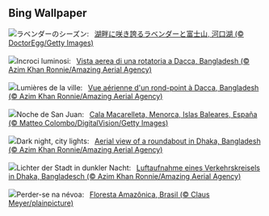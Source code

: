 ## Bing Wallpaper
![](https://www.bing.com/th?id=OHR.Lavender2024_JA-JP2620797533_UHD.jpg&w=1000)ラベンダーのシーズン:&nbsp;&ensp;[湖畔に咲き誇るラベンダーと富士山, 河口湖 (© DoctorEgg/Getty Images)](https://www.bing.com/th?id=OHR.Lavender2024_JA-JP2620797533_UHD.jpg)
<br><br/>
![](https://www.bing.com/th?id=OHR.DhakaBangladesh_IT-IT6657097189_UHD.jpg&w=1000)Incroci luminosi:&nbsp;&ensp;[Vista aerea di una rotatoria a Dacca, Bangladesh (© Azim Khan Ronnie/Amazing Aerial Agency)](https://www.bing.com/th?id=OHR.DhakaBangladesh_IT-IT6657097189_UHD.jpg)
<br><br/>
![](https://www.bing.com/th?id=OHR.DhakaBangladesh_FR-FR5797372230_UHD.jpg&w=1000)Lumières de la ville:&nbsp;&ensp;[Vue aérienne d'un rond-point à Dacca, Bangladesh (© Azim Khan Ronnie/Amazing Aerial Agency)](https://www.bing.com/th?id=OHR.DhakaBangladesh_FR-FR5797372230_UHD.jpg)
<br><br/>
![](https://www.bing.com/th?id=OHR.SanJuanMenorca_ES-ES8672078305_UHD.jpg&w=1000)Noche de San Juan:&nbsp;&ensp;[Cala Macarelleta, Menorca, Islas Baleares, España (© Matteo Colombo/DigitalVision/Getty Images)](https://www.bing.com/th?id=OHR.SanJuanMenorca_ES-ES8672078305_UHD.jpg)
<br><br/>
![](https://www.bing.com/th?id=OHR.DhakaBangladesh_EN-GB6313540805_UHD.jpg&w=1000)Dark night, city lights:&nbsp;&ensp;[Aerial view of a roundabout in Dhaka, Bangladesh (© Azim Khan Ronnie/Amazing Aerial Agency)](https://www.bing.com/th?id=OHR.DhakaBangladesh_EN-GB6313540805_UHD.jpg)
<br><br/>
![](https://www.bing.com/th?id=OHR.DhakaBangladesh_DE-DE1601087316_UHD.jpg&w=1000)Lichter der Stadt in dunkler Nacht:&nbsp;&ensp;[Luftaufnahme eines Verkehrskreisels in Dhaka, Bangladesch (© Azim Khan Ronnie/Amazing Aerial Agency)](https://www.bing.com/th?id=OHR.DhakaBangladesh_DE-DE1601087316_UHD.jpg)
<br><br/>
![](https://www.bing.com/th?id=OHR.BrazilRainforest_PT-BR3213724204_UHD.jpg&w=1000)Perder-se na névoa:&nbsp;&ensp;[Floresta Amazônica, Brasil (© Claus Meyer/plainpicture)](https://www.bing.com/th?id=OHR.BrazilRainforest_PT-BR3213724204_UHD.jpg)
<br><br/>
